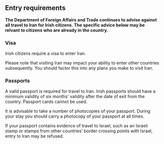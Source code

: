 ## Entry requirements

**The Department of Foreign Affairs and Trade continues to advise against all travel to Iran for Irish citizens. The specific advice below may be relvant to citizens who are already in the country.**

### **Visa**

Irish citizens require a visa to enter Iran.

Please note that visiting Iran may impact your ability to enter other countries subsequently. You should factor this into any plans you make to visit Iran.

### **Passports**

A valid passport is required for travel to Iran. Irish passports should have a minimum validity of six months’ validity after the date of exit from the country. Passport cards cannot be used.

It is advisable to take a number of photocopies of your passport. During your stay you should carry a photocopy of your passport at all times.

If your passport contains evidence of travel to Israel, such as an Israeli stamp or stamps from other countries’ border crossing points with Israel, entry to Iran may be refused.